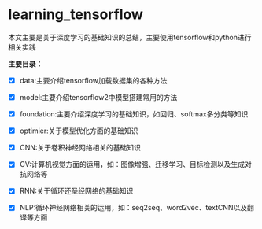 # learning_tensorflow

本文主要是关于深度学习的基础知识的总结，主要使用tensorflow和python进行相关实践

**主要目录：**

* [x] data:主要介绍tensorflow加载数据集的各种方法

* [x] model:主要介绍tensorflow2中模型搭建常用的方法

* [x] foundation:主要介绍深度学习的基础知识，如回归、softmax多分类等知识

* [x] optimier:关于模型优化方面的基础知识

* [x] CNN:关于卷积神经网络相关的基础知识

* [x] CV:计算机视觉方面的运用，如：图像增强、迁移学习、目标检测以及生成对抗网络等

* [x] RNN:关于循环还圣经网络的基础知识

* [x] NLP:循环神经网络相关的运用，如：seq2seq、word2vec、textCNN以及翻译等方面
